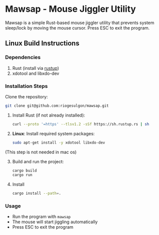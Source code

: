 # Mawsap - Mouse Jiggler Utility

Mawsap is a simple Rust-based mouse jiggler utility that prevents system sleep/lock by moving the mouse cursor. Press ESC to exit the program.

## Linux Build Instructions

### Dependencies
1. Rust (install via [rustup](https://rustup.rs/))
2. xdotool and libxdo-dev

### Installation Steps
Clone the repository:

```bash
git clone git@github.com:riogesulgon/mawsap.git
```

1. Install Rust (if not already installed):
   ```bash
   curl --proto '=https' --tlsv1.2 -sSf https://sh.rustup.rs | sh
   ```

2. **Linux**: Install required system packages:
   ```bash
   sudo apt-get install -y xdotool libxdo-dev
   ```

(This step is not needed in mac os)

3. Build and run the project:
   ```bash
   cargo build
   cargo run
   ```
4. Install
   ```bash
   cargo install --path=.
   ```
   
### Usage
- Run the program with `mawsap`
- The mouse will start jiggling automatically
- Press ESC to exit the program
